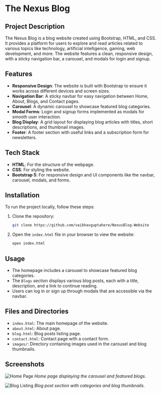 # The Nexus Blog

## Project Description
The Nexus Blog is a blog website created using Bootstrap, HTML, and CSS. It provides a platform for users to explore and read articles related to various topics like technology, artificial intelligence, gaming, web development, and more. The website features a clean, responsive design, with a sticky navigation bar, a carousel, and modals for login and signup. 

## Features
- **Responsive Design**: The website is built with Bootstrap to ensure it works across different devices and screen sizes.
- **Navigation Bar**: A sticky navbar for easy navigation between Home, About, Blogs, and Contact pages.
- **Carousel**: A dynamic carousel to showcase featured blog categories.
- **Modal Forms**: Login and signup forms implemented as modals for smooth user interaction.
- **Blog Display**: A grid layout for displaying blog articles with titles, short descriptions, and thumbnail images.
- **Footer**: A footer section with useful links and a subscription form for newsletters.

## Tech Stack
- **HTML**: For the structure of the webpage.
- **CSS**: For styling the website.
- **Bootstrap 5**: For responsive design and UI components like the navbar, carousel, modals, and forms.

## Installation

To run the project locally, follow these steps:

1. Clone the repository:
    ```bash
    git clone https://github.com/vaibhavguptahere/NexusBlog-Website
    ```

2. Open the `index.html` file in your browser to view the website:
    ```bash
    open index.html
    ```

## Usage

- The homepage includes a carousel to showcase featured blog categories.
- The `Blogs` section displays various blog posts, each with a title, description, and a link to continue reading.
- Users can log in or sign up through modals that are accessible via the navbar.

## Files and Directories
- `index.html`: The main homepage of the website.
- `about.html`: About page.
- `blog.html`: Blog posts listing page.
- `contact.html`: Contact page with a contact form.
- `images/`: Directory containing images used in the carousel and blog thumbnails.

## Screenshots

![Home Page](https://i.postimg.cc/C1V0jJPn/Screenshot-2024-12-16-160234.png)
*Home page displaying the carousel and featured blogs.*

![Blog Listing](https://i.postimg.cc/9Mth1TK8/Screenshot-2024-12-16-160307.png)
*Blog post section with categories and blog thumbnails.*
